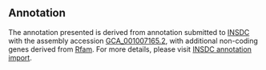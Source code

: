 

Annotation
----------

The annotation presented is derived from annotation submitted to
[INSDC](http://www.insdc.org) with the assembly accession
[GCA\_001007165.2](http://www.ebi.ac.uk/ena/data/view/GCA_001007165.2),
with additional non-coding genes derived from
[Rfam](http://rfam.xfam.org/). For more details, please visit [INSDC
annotation
import](http://ensemblgenomes.org/info/data/insdc_annotation).
